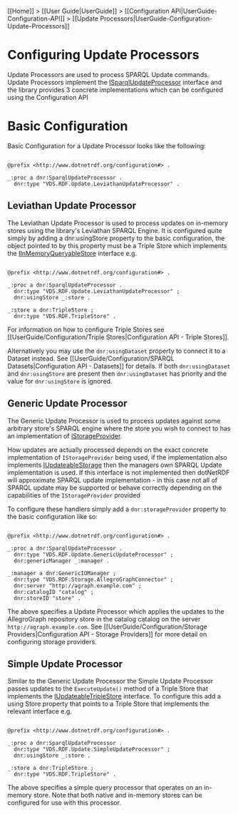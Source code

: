 [[Home]] > [[User Guide|UserGuide]] > [[Configuration API|UserGuide-Configuration-API]] > [[Update Processors|UserGuide-Configuration-Update-Processors]]

# Configuring Update Processors 

Update Processors are used to process SPARQL Update commands. Update Processors implement the [ISparqlUpdateProcessor](http://www.dotnetrdf.org/api/index.asp?Topic=VDS.RDF.Update.ISparqlUpdateProcessor) interface and the library provides 3 concrete implementations which can be configured using the Configuration API

# Basic Configuration 

Basic Configuration for a Update Processor looks like the following:

```turtle

@prefix <http://www.dotnetrdf.org/configuration#> .

_:proc a dnr:SparqlUpdateProcessor .
  dnr:type "VDS.RDF.Update.LeviathanUpdateProcessor" .
```

## Leviathan Update Processor 

The Leviathan Update Processor is used to process updates on in-memory stores using the library's Leviathan SPARQL Engine. It is configured quite simply by adding a dnr:usingStore property to the basic configuration, the object pointed to by this property must be a Triple Store which implements the [IInMemoryQueryableStore](http://www.dotnetrdf.org/api/index.asp?Topic=VDS.RDF.IInMemoryQueryableStore) interface e.g.

```turtle

@prefix <http://www.dotnetrdf.org/configuration#> .

_:proc a dnr:SparqlUpdateProcessor .
  dnr:type "VDS.RDF.Update.LeviathanUpdateProcessor" ;
  dnr:usingStore _:store .

_:store a dnr:TripleStore ;
  dnr:type "VDS.RDF.TripleStore" .
```

For information on how to configure Triple Stores see [[UserGuide/Configuration/Triple Stores|Configuration API - Triple Stores]].

Alternatively you may use the `dnr:usingDataset` property to connect it to a Dataset instead. See [[UserGuide/Configuration/SPARQL Datasets|Configuration API - Datasets]] for details. If both `dnr:usingDataset` and `dnr:usingStore` are present then `dnr:usingDataset` has priority and the value for `dnr:usingStore` is ignored.

## Generic Update Processor 

The Generic Update Processor is used to process updates against some arbitrary store's SPARQL engine where the store you wish to connect to has an implementation of [IStorageProvider](http://www.dotnetrdf.org/api/index.asp?Topic=VDS.RDF.Storage.IStorageProvider).

How updates are actually processed depends on the exact concrete implementation of `IStorageProvider` being used, if the implementation also implements [IUpdateableStorage](http://www.dotnetrdf.org/api/index.asp?Topic=VDS.RDF.Storage.IUpdateableStorage) then the managers own SPARQL Update implementation is used. If this interface is not implemented then dotNetRDF will approximate SPARQL update implementation - in this case not all of SPARQL update may be supported or behave correctly depending on the capabilities of the `IStorageProvider` provided

To configure these handlers simply add a `dnr:storageProvider` property to the basic configuration like so:

```turtle

@prefix <http://www.dotnetrdf.org/configuration#> .

_:proc a dnr:SparqlUpdateProcessor .
  dnr:type "VDS.RDF.Update.GenericUpdateProcessor" ;
  dnr:genericManager _:manager .

_:manager a dnr:GenericIOManager ;
  dnr:type "VDS.RDF.Storage.AllegroGraphConnector" ;
  dnr:server "http://agraph.example.com" ;
  dnr:catalogID "catalog" ;
  dnr:storeID "store" .
```

The above specifies a Update Processor which applies the updates to the AllegroGraph repository store in the catalog catalog on the server `http://agraph.example.com`. See [[UserGuide/Configuration/Storage Providers|Configuration API - Storage Providers]] for more detail on configuring storage providers.

## Simple Update Processor 

Similar to the Generic Update Processor the Simple Update Processor passes updates to the `ExecuteUpdate()` method of a Triple Store that implements the [IUpdateableTripleStore](http://www.dotnetrdf.org/api/index.asp?Topic=VDS.RDF.IUpdateableTripleStore) interface. To configure this add a using Store property that points to a Triple Store that implements the relevant interface e.g.

```turtle

@prefix <http://www.dotnetrdf.org/configuration#> .

_:proc a dnr:SparqlUpdateProcessor .
  dnr:type "VDS.RDF.Update.SimpleUpdateProcessor" ;
  dnr:usingStore _:store .

_:store a dnr:TripleStore ;
  dnr:type "VDS.RDF.TripleStore" .
```

The above specifies a simple query processor that operates on an in-memory store. Note that both native and in-memory stores can be configured for use with this processor.